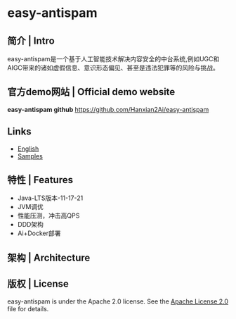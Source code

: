 # easy-antispam

## 简介 | Intro
easy-antispam是一个基于人工智能技术解决内容安全的中台系统,例如UGC和AIGC带来的诸如虚假信息、意识形态偏见、甚至是违法犯罪等的风险与挑战。

## 官方demo网站 | Official demo website
**easy-antispam github** https://github.com/Hanxian2Ai/easy-antispam

## Links
- [English](https://github.com/Hanxian2Ai/easy-antispam/blob/main/README.md)
- [Samples]()

## 特性 | Features
- Java-LTS版本-11-17-21
- JVM调优
- 性能压测，冲击高QPS
- DDD架构
- Ai+Docker部署

## 架构 | Architecture

## 版权 | License
easy-antispam is under the Apache 2.0 license. See the [Apache License 2.0](http://www.apache.org/licenses/LICENSE-2.0) file for details.